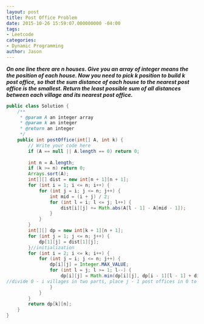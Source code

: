 ```yaml
---
layout: post
title: Post Office Problem
date: 2015-10-26 15:59:07.000000000 -04:00
tags:
- Leetcode
categories:
- Dynamic Programming
author: Jason
---
```

<p><strong><em>On one line there are n houses. Give you an array of integer means the the position of each house. Now you need to pick k position to build k post office, so that the sum distance of each house to the nearest post office is the smallest. Return the least possible sum of all distances between each village and its nearest post office.</em></strong></p>


``` java
public class Solution {
    /**
     * @param A an integer array
     * @param k an integer
     * @return an integer
     */
    public int postOffice(int[] A, int k) {
        // Write your code here
        if (A == null || A.length == 0) return 0;
        
        int n = A.length;
        if (k >= n) return 0;
        Arrays.sort(A);
        int[][] dist = new int[n + 1][n + 1];
        for (int i = 1; i <= n; i++) {
            for (int j = i; j <= n; j++) {
                int mid = (i + j) / 2;
                for (int l = i; l <= j; l++) {
                    dist[i][j] += Math.abs(A[l - 1] - A[mid - 1]);
                }
            }
        }
        int[][] dp = new int[k + 1][n + 1];
        for (int j = 1; j <= n; j++) {
            dp[1][j] = dist[1][j];
        }//initialization 
        for (int i = 2; i <= k; i++) {
            for (int j = i; j <= n; j++) {
                dp[i][j] = Integer.MAX_VALUE;
                for (int l = j; l >= 1; l--) {
                    dp[i][j] = Math.min(dp[i][j], dp[i - 1][l - 1] + dist[l][j]);
//divide 0 - i villages in two parts, place j - 1 post offices in 0 to l villages and 1 post office between l + 1 and i villages
                }
            }
        }
        return dp[k][n];
    }
}
```

